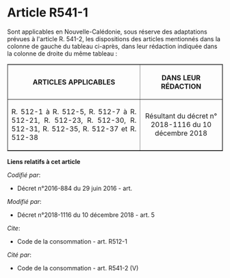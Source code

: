 # Article R541-1

Sont applicables en Nouvelle-Calédonie, sous réserve des adaptations prévues à l'article R. 541-2, les dispositions des
articles mentionnés dans la colonne de gauche du tableau ci-après, dans leur rédaction indiquée dans la colonne de droite du
même tableau :

<table border="1">
  <tbody>
    <tr>
      <th>

ARTICLES APPLICABLES

</th>
      <th>

DANS LEUR RÉDACTION

</th>
    </tr>
    <tr>
      <td align="justify">

R. 512-1 à R. 512-5, R. 512-7 à R. 512-21, R. 512-23, R. 512-30, R. 512-31, R. 512-35, R. 512-37 et R. 512-38

</td>
      <td align="center">

Résultant du décret n° 2018-1116 du 10 décembre 2018

</td>
    </tr>
  </tbody>
</table>

**Liens relatifs à cet article**

_Codifié par_:

  - Décret n°2016-884 du 29 juin 2016 - art.

_Modifié par_:

  - Décret n°2018-1116 du 10 décembre 2018 - art. 5

_Cite_:

  - Code de la consommation - art. R512-1

_Cité par_:

  - Code de la consommation - art. R541-2 (V)
